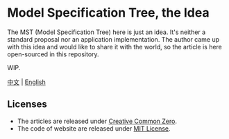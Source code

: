 # Model Specification Tree, the Idea

The MST (Model Specification Tree) here is just an idea.
It's neither a standard proposal nor an application implementation.
The author came up with this idea and would like to share it with the world,
so the article is here open-sourced in this repository.

WIP.

[中文](./article/mst-idea.zh.md) |
[English](./article/mst-idea.en.md)

## Licenses

- The articles are released under [Creative Common Zero](./LICENSE).
- The code of website are released under [MIT License](./LICENSE-mit).
